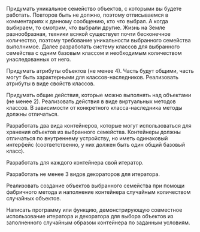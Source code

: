 Придумать уникальное семейство объектов, с которыми вы будете работать. Повторов быть не должно, поэтому отписываемся в комментариях к данному сообщению, кто что выбрал. А когда выбираем, то смотрим, что выбрали другие. Жизнь на Земле разнообразная, техники всякой существует почти бесконечное количество, поэтому требование уникальности выбранного семейства выполнимое. Далее разработать систему классов для выбранного семейства с одним базовым классом и необходимым количеством унаследованных от него.

Придумать атрибуты объектов (не менее 4). Часть будут общими, часть могут быть характерными для классов-наследников. Реализовать атрибуты в виде свойств классов.

Придумать общие действия, которые можно выполнять над объектами (не менее 2). Реализовать действия в виде виртуальных методов классов. В зависимости от конкретного класса-наследника методы должны отличаться.

Разработать два вида контейнеров, которые могут использоваться для хранения объектов из выбранного семейства. Контейнеры должны отличаться по внутреннему устройству, но иметь одинаковый интерфейс (соответственно, у них должен быть один общий базовый класс).

Разработать для каждого контейнера свой итератор.

Разработать не менее 3 видов декораторов для итератора.

Реализовать создание объектов выбранного семейства при помощи фабричного метода и наполнение контейнера случайным количеством случайных объектов.

Написать программу или функцию, демонстрирующую совместное использование итератора и декоратора для выбора объектов из заполненного случайным образом контейнера по заданным условиям.
